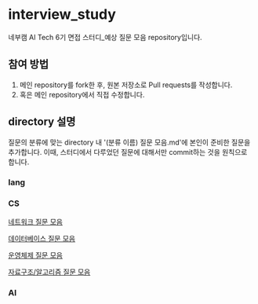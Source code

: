 # interview_study
네부캠 AI Tech 6기 면접 스터디_예상 질문 모음 repository입니다.

## 참여 방법
1. 메인 repository를 fork한 후, 원본 저장소로 Pull requests를 작성합니다.
2. 혹은 메인 repository에서 직접 수정합니다.

## directory 설명
질문의 분류에 맞는 directory 내 '(분류 이름) 질문 모음.md'에 본인이 준비한 질문을 추가합니다.
이때, 스터디에서 다루었던 질문에 대해서만 commit하는 것을 원칙으로 합니다.

### lang

### CS
[네트워크 질문 모음](https://github.com/alwaysday4u/interview_study/blob/main/%EB%84%A4%ED%8A%B8%EC%9B%8C%ED%81%AC/%EB%84%A4%ED%8A%B8%EC%9B%8C%ED%81%AC%20%EC%A7%88%EB%AC%B8%20%EB%AA%A8%EC%9D%8C.md)

[데이터베이스 질문 모음](https://github.com/alwaysday4u/interview_study/blob/main/%EB%8D%B0%EC%9D%B4%ED%84%B0%EB%B2%A0%EC%9D%B4%EC%8A%A4/%EB%8D%B0%EC%9D%B4%ED%84%B0%EB%B2%A0%EC%9D%B4%EC%8A%A4%20%EC%A7%88%EB%AC%B8%20%EB%AA%A8%EC%9D%8C.md)

[운영체제 질문 모음](https://github.com/alwaysday4u/interview_study/blob/main/%EC%9A%B4%EC%98%81%EC%B2%B4%EC%A0%9C/%EC%9A%B4%EC%98%81%EC%B2%B4%EC%A0%9C%20%EC%A7%88%EB%AC%B8%20%EB%AA%A8%EC%9D%8C.md)

[자료구조/알고리즘 질문 모음](https://github.com/alwaysday4u/interview_study/blob/main/%EC%9E%90%EB%A3%8C%EA%B5%AC%EC%A1%B0_%EC%95%8C%EA%B3%A0%EB%A6%AC%EC%A6%98/%EC%9E%90%EB%A3%8C%EA%B5%AC%EC%A1%B0_%EC%95%8C%EA%B3%A0%EB%A6%AC%EC%A6%98%20%EC%A7%88%EB%AC%B8%20%EB%AA%A8%EC%9D%8C.md)

### AI
